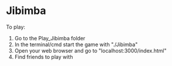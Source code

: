 # Jibimba

To play:

1. Go to the Play_Jibimba folder
2. In the terminal/cmd start the game with "./Jibimba"
3. Open your web browser and go to "localhost:3000/index.html"
4. Find friends to play with
